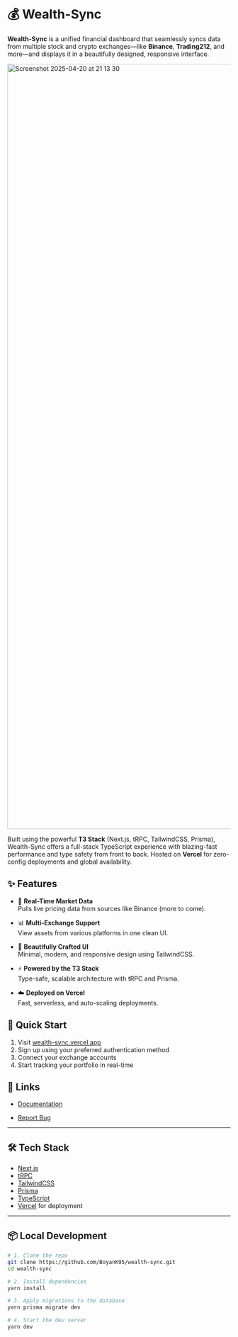 # 💰 Wealth-Sync

**Wealth-Sync** is a unified financial dashboard that seamlessly syncs data from multiple stock and crypto exchanges—like **Binance**, **Trading212**, and more—and displays it in a beautifully designed, responsive interface.

<img width="1728" alt="Screenshot 2025-04-20 at 21 13 30" src="https://github.com/user-attachments/assets/b08fb321-ab49-471e-b227-3f9c2a31cfab" />


Built using the powerful **T3 Stack** (Next.js, tRPC, TailwindCSS, Prisma), Wealth-Sync offers a full-stack TypeScript experience with blazing-fast performance and type safety from front to back. Hosted on **Vercel** for zero-config deployments and global availability.

## ✨ Features

- 🔄 **Real-Time Market Data**  
  Pulls live pricing data from sources like Binance (more to come).

- 📊 **Multi-Exchange Support**  
  View assets from various platforms in one clean UI.

- 🎨 **Beautifully Crafted UI**  
  Minimal, modern, and responsive design using TailwindCSS.

- ⚡ **Powered by the T3 Stack**  
  Type-safe, scalable architecture with tRPC and Prisma.

- ☁️ **Deployed on Vercel**  
  Fast, serverless, and auto-scaling deployments.

## 🚀 Quick Start

1. Visit [wealth-sync.vercel.app](https://wealth-sync.vercel.app)
2. Sign up using your preferred authentication method
3. Connect your exchange accounts
4. Start tracking your portfolio in real-time

## 🔗 Links

- [Documentation](https://wealth-sync.vercel.app/docs)
<!-- - [Live Demo](https://wealth-sync.vercel.app) -->
- [Report Bug](https://github.com/boyank95/wealth-sync/issues)

---

## 🛠 Tech Stack

- [Next.js](https://nextjs.org/)  
- [tRPC](https://trpc.io/)  
- [TailwindCSS](https://tailwindcss.com/)  
- [Prisma](https://prisma.io/)  
- [TypeScript](https://www.typescriptlang.org/)  
- [Vercel](https://vercel.com/) for deployment  

---

## 📦 Local Development

```bash
# 1. Clone the repo
git clone https://github.com/BoyanK95/wealth-sync.git
cd wealth-sync

# 2. Install dependencies
yarn install

# 3. Apply migrations to the database
yarn prisma migrate dev

# 4. Start the dev server
yarn dev
